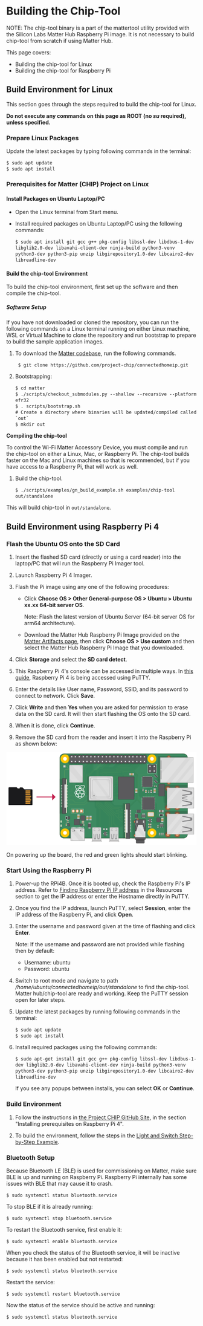 # Building the Chip-Tool

NOTE: The chip-tool binary is a part of the mattertool utility provided with the Silicon Labs Matter Hub Raspberry Pi image. It is not necessary to build chip-tool from scratch if using Matter Hub.

This page covers:

- Building the chip-tool for Linux
- Building the chip-tool for Raspberry Pi

## Build Environment for Linux

This section goes through the steps required to build the chip-tool for Linux.

**Do not execute any commands on this page as ROOT (no _su_ required), unless specified.**

### Prepare Linux Packages

Update the latest packages by typing following commands in the terminal:

```shell
$ sudo apt update
$ sudo apt install
```

### Prerequisites for Matter (CHIP) Project on Linux

#### Install Packages on Ubuntu Laptop/PC

- Open the Linux terminal from Start menu.
- Install required packages on Ubuntu Laptop/PC using the following commands:

    ```shell
    $ sudo apt install git gcc g++ pkg-config libssl-dev libdbus-1-dev
    libglib2.0-dev libavahi-client-dev ninja-build python3-venv python3-dev python3-pip unzip libgirepository1.0-dev libcairo2-dev libreadline-dev
    ```

#### Build the chip-tool Environment

To build the chip-tool environment, first set up the software and then compile the chip-tool.

##### Software Setup

If you have not downloaded or cloned the repository, you can run the following commands on a Linux terminal running on either Linux machine, WSL or Virtual Machine to clone the repository and run bootstrap to prepare to build the sample application images.

1. To download the [Matter codebase](https://github.com/project-chip/connectedhomeip.git), run the following commands.

    ```shell
     $ git clone https://github.com/project-chip/connectedhomeip.git
    ```

2. Bootstrapping:

    ```shell
    $ cd matter
    $ ./scripts/checkout_submodules.py --shallow --recursive --platform efr32
    $ . scripts/bootstrap.sh
    # Create a directory where binaries will be updated/compiled called `out`
    $ mkdir out
    ```

**Compiling the chip-tool**

To control the Wi-Fi Matter Accessory Device, you must compile and run the chip-tool on either a Linux, Mac, or Raspberry Pi. The chip-tool builds faster on the Mac and Linux machines so that is recommended, but if you have access to a Raspberry Pi, that will work as well.

1. Build the chip-tool.

    ```shell
    $ ./scripts/examples/gn_build_example.sh examples/chip-tool out/standalone
    ```

This will build chip-tool in `out/standalone`.

## Build Environment using Raspberry Pi 4

### Flash the Ubuntu OS onto the SD Card

1. Insert the flashed SD card (directly or using a card reader) into the laptop/PC that will run the Raspberry Pi Imager tool.
2. Launch Raspberry Pi 4 Imager.
3. Flash the Pi image using any one of the following procedures:

   - Click **Choose OS > Other General-purpose OS > Ubuntu > Ubuntu xx.xx 64-bit server OS**.

     Note: Flash the latest version of Ubuntu Server (64-bit server OS for arm64 architecture).

   - Download the Matter Hub Raspberry Pi Image provided on the [Matter Artifacts page](/matter/{build-docspace-version}/matter-prerequisites/matter-artifacts), then click **Choose OS > Use custom** and then select the Matter Hub Raspberry Pi Image that you downloaded.

4. Click **Storage** and select the **SD card detect**.
5. This Raspberry Pi 4's console can be accessed in multiple ways. In [this guide](https://www.raspberrypi.com/documentation/computers/remote-access.html), Raspberry Pi 4 is being accessed using PuTTY.
6. Enter the details like User name, Password, SSID, and its password to connect to network. Click **Save**.
7. Click **Write** and then **Yes** when you are asked for permission to erase data on the SD card. It will then start flashing the OS onto the SD card.
8. When it is done, click **Continue**.
9. Remove the SD card from the reader and insert it into the Raspberry Pi as shown below:

![Inserting SD into Pi](images/sd-into-pi.png)

On powering up the board, the red and green lights should start blinking.

### Start Using the Raspberry Pi

1. Power-up the RPi4B. Once it is booted up, check the Raspberry Pi's IP address. Refer to [Finding Raspberry Pi IP address](/matter/{build-docspace-version}/matter-references/find-raspi) in the Resources section to get the IP address or enter the Hostname directly in PuTTY.

2. Once you find the IP address, launch PuTTY, select **Session**, enter the IP address of the Raspberry Pi, and click **Open**.

3. Enter the username and password given at the time of flashing and click **Enter**.

   Note: If the username and password are not provided while flashing then by default:

   - Username: ubuntu
   - Password: ubuntu

4. Switch to root mode and navigate to path _/home/ubuntu/connectedhomeip/out/standalone_ to find the chip-tool.
   Matter hub/chip-tool are ready and working. Keep the PuTTY session open for later steps.

5. Update the latest packages by running following commands in the terminal:

   ```shell
   $ sudo apt update 
   $ sudo apt install
   ```

6. Install required packages using the following commands:

    ```shell
   $ sudo apt-get install git gcc g++ pkg-config libssl-dev libdbus-1-dev libglib2.0-dev libavahi-client-dev ninja-build python3-venv python3-dev python3-pip unzip libgirepository1.0-dev libcairo2-dev libreadline-dev
   ```

   If you see any popups between installs, you can select **OK** or **Continue**.

### Build Environment

1. Follow the instructions in [the Project CHIP GitHub Site](https://github.com/project-chip/connectedhomeip/blob/master/docs/guides/BUILDING.md), in the section "Installing prerequisites on Raspberry Pi 4".

2. To build the environment, follow the steps in the [Light and Switch Step-by-Step Example](/matter/{build-docspace-version}/matter-light-switch-example/01-wifi-light-switch-example).

### Bluetooth Setup

Because Bluetooth LE (BLE) is used for commissioning on Matter, make sure BLE is up and running on Raspberry Pi. Raspberry Pi internally has some issues with BLE that may cause it to crash.

```shell
$ sudo systemctl status bluetooth.service
```

To stop BLE if it is already running:

```shell
$ sudo systemctl stop bluetooth.service
```

To restart the Bluetooth service, first enable it:

```shell
$ sudo systemctl enable bluetooth.service
```

When you check the status of the Bluetooth service, it will be inactive because it has been enabled but not restarted:

```shell
$ sudo systemctl status bluetooth.service
```

Restart the service:

```shell
$ sudo systemctl restart bluetooth.service
```

Now the status of the service should be active and running:

```shell
$ sudo systemctl status bluetooth.service
```
